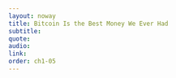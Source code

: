 ```yaml
---
layout: noway
title: Bitcoin Is the Best Money We Ever Had
subtitle:
quote:
audio:
link:
order: ch1-05
---
```

